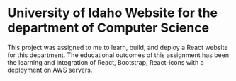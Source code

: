 # University of Idaho Website for the department of Computer Science

This project was assigned to me to learn, build, and deploy a React website for this department. The educational outcomes of this assignment has been the learning and integration of React, Bootstrap, React-icons with a deployment on AWS servers.
